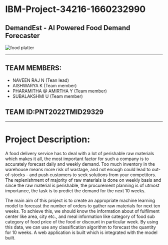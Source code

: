 # IBM-Project-34216-1660232990

## DemandEst - AI Powered Food Demand Forecaster


![food platter](https://images.pexels.com/photos/8753672/pexels-photo-8753672.jpeg?auto=compress&cs=tinysrgb&w=1000)




***
## TEAM MEMBERS:
* NAVEEN RAJ N (Tean lead)
* AISHWARYA K (Team member)
* PHARAMITHA @ AMIRTHA Y (Team member)
* SUBALAKSHMI U (Team member)
## TEAM ID:PNT2022TMID29329
***
# Project Description:

A food delivery service has to deal with a lot of perishable raw materials which makes it all, the most important factor for such a company is to accurately forecast daily and weekly demand. Too much inventory in the warehouse means more risk of wastage, and not enough could lead to out-of-stocks - and push customers to seek solutions from your competitors. The replenishment of majority of raw materials is done on weekly basis and since the raw material is perishable, the procurement planning is of utmost importance, the task is to predict the demand for the next 10 weeks.

The main aim of this project is to create an appropriate machine learning model to forecast the number of orders to gather raw materials for next ten weeks. To achieve this, we should know the information about of fulfilment center like area, city etc., and meal information like category of food sub category of food price of the food or discount in particular week. By using this data, we can use any classification algorithm to forecast the quantity for 10 weeks. A web application is built which is integrated with the model built.


